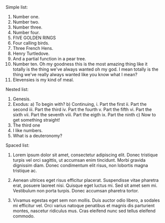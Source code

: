 Simple list:

1.  Number one.
2.  Number two.
3.  Number three.
4.  Number four.
5.  FIVE GOLDEN RINGS
6.  Four calling birds.
7.  Three French Hens.
8.  Henry Turtledove.
9.  And a partial function in a pear tree.
10. Number ten. Oh my goodness this is the most amazing thing like it totally
    is the thing we've always wanted oh my god. I mean totally is the thing
    we've really always wanted like you know what I mean?
11. Elevensies is my kind of meal.

Nested list:

1.  Genesis.
2.  Exodus:
    a)  To begin with?
    b)  Continuing,
        i.  Part the first
        ii. Part the second
        iii. Part the third
        iv. Part the fourth
        v.  Part the fifth
        vi. Part the sixth
        vii. Part the seventh
        viii. Part the eigth
        ix. Part the ninth
    c)  Now to get something straight!
3.  The third one
4.  I like numbers.
5.  What is a deuteronomy?

Spaced list:

1.  Lorem ipsum dolor sit amet, consectetur adipiscing elit. Donec tristique
    turpis vel orci sagittis, ut accumsan enim tincidunt. Morbi gravida
    dignissim diam. Donec condimentum elit risus, non lobortis magna tristique
    ac.

2.  Aenean ultrices eget risus efficitur placerat. Suspendisse vitae pharetra
    erat, posuere laoreet nisi. Quisque eget luctus mi. Sed sit amet sem mi.
    Vestibulum non porta turpis. Donec accumsan pharetra tortor.

3.  Vivamus egestas eget sem non mollis. Duis auctor odio libero, a sodales mi
    efficitur vel. Orci varius natoque penatibus et magnis dis parturient
    montes, nascetur ridiculus mus. Cras eleifend nunc sed tellus eleifend
    commodo.

